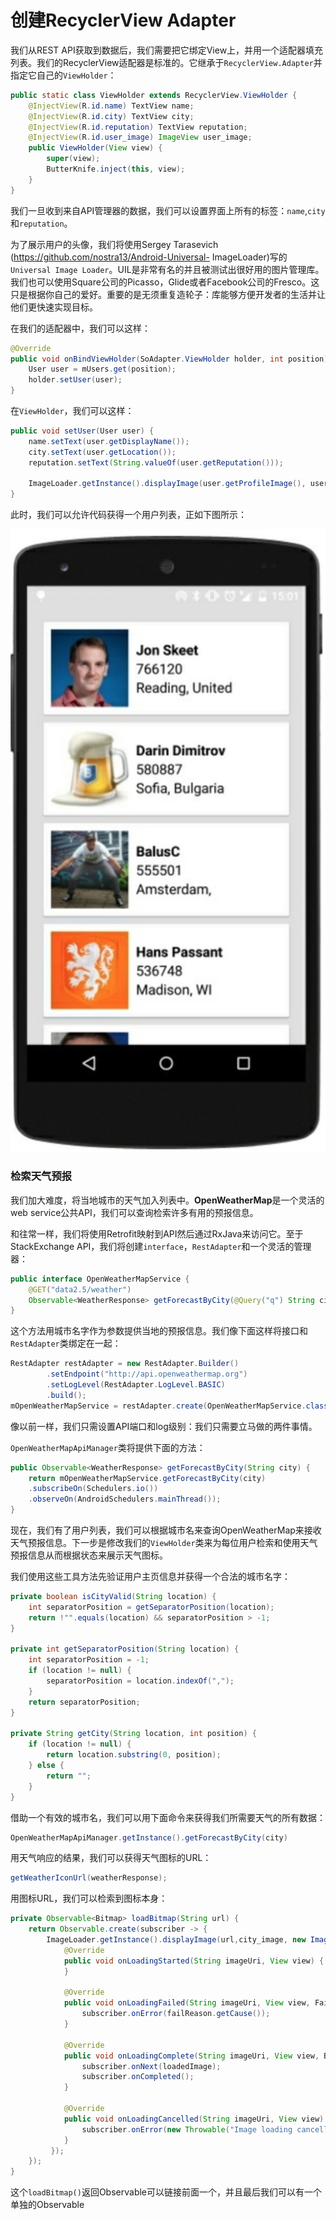 # 创建RecyclerView Adapter

我们从REST API获取到数据后，我们需要把它绑定View上，并用一个适配器填充列表。我们的RecyclerView适配器是标准的。它继承于`RecyclerView.Adapter`并指定它自己的`ViewHolder`：
```java
public static class ViewHolder extends RecyclerView.ViewHolder {
    @InjectView(R.id.name) TextView name;
    @InjectView(R.id.city) TextView city;
    @InjectView(R.id.reputation) TextView reputation;
    @InjectView(R.id.user_image) ImageView user_image;
    public ViewHolder(View view) { 
        super(view);
        ButterKnife.inject(this, view); 
    }
}
```
我们一旦收到来自API管理器的数据，我们可以设置界面上所有的标签：`name`,`city`和`reputation`。

为了展示用户的头像，我们将使用Sergey Tarasevich (https://github.com/nostra13/Android-Universal- ImageLoader)写的`Universal Image Loader`。UIL是非常有名的并且被测试出很好用的图片管理库。我们也可以使用Square公司的Picasso，Glide或者Facebook公司的Fresco。这只是根据你自己的爱好。重要的是无须重复造轮子：库能够方便开发者的生活并让他们更快速实现目标。

在我们的适配器中，我们可以这样：
```java
@Override
public void onBindViewHolder(SoAdapter.ViewHolder holder, int position) {
    User user = mUsers.get(position);
    holder.setUser(user); 
}
```
在`ViewHolder`，我们可以这样：
```java
public void setUser(User user) { 
    name.setText(user.getDisplayName());
    city.setText(user.getLocation());
    reputation.setText(String.valueOf(user.getReputation()));
    
    ImageLoader.getInstance().displayImage(user.getProfileImage(), user_image);
}
```
此时，我们可以允许代码获得一个用户列表，正如下图所示：

![](chapter8_1.png)

### 检索天气预报

我们加大难度，将当地城市的天气加入列表中。**OpenWeatherMap**是一个灵活的web service公共API，我们可以查询检索许多有用的预报信息。

和往常一样，我们将使用Retrofit映射到API然后通过RxJava来访问它。至于StackExchange API，我们将创建`interface`，`RestAdapter`和一个灵活的管理器：

```java
public interface OpenWeatherMapService {
    @GET("data2.5/weather")
    Observable<WeatherResponse> getForecastByCity(@Query("q") String city);
}
```
这个方法用城市名字作为参数提供当地的预报信息。我们像下面这样将接口和`RestAdapter`类绑定在一起：
```java
RestAdapter restAdapter = new RestAdapter.Builder()
        .setEndpoint("http://api.openweathermap.org")
        .setLogLevel(RestAdapter.LogLevel.BASIC)
        .build();
mOpenWeatherMapService = restAdapter.create(OpenWeatherMapService.class);
```
像以前一样，我们只需设置API端口和log级别：我们只需要立马做的两件事情。

`OpenWeatherMapApiManager`类将提供下面的方法：
```java
public Observable<WeatherResponse> getForecastByCity(String city) {
    return mOpenWeatherMapService.getForecastByCity(city)
    .subscribeOn(Schedulers.io())
    .observeOn(AndroidSchedulers.mainThread());
}
```
现在，我们有了用户列表，我们可以根据城市名来查询OpenWeatherMap来接收天气预报信息。下一步是修改我们的`ViewHolder`类来为每位用户检索和使用天气预报信息从而根据状态来展示天气图标。

我们使用这些工具方法先验证用户主页信息并获得一个合法的城市名字：
```java
private boolean isCityValid(String location) {
    int separatorPosition = getSeparatorPosition(location);
    return !"".equals(location) && separatorPosition > -1; 
}

private int getSeparatorPosition(String location) { 
    int separatorPosition = -1;
    if (location != null) {
        separatorPosition = location.indexOf(","); 
    }
    return separatorPosition; 
}

private String getCity(String location, int position) {
    if (location != null) {
        return location.substring(0, position); 
    } else {
        return ""; 
    }
}
```
借助一个有效的城市名，我们可以用下面命令来获得我们所需要天气的所有数据：
```java
OpenWeatherMapApiManager.getInstance().getForecastByCity(city)
```
用天气响应的结果，我们可以获得天气图标的URL：
```java
getWeatherIconUrl(weatherResponse);
```
用图标URL，我们可以检索到图标本身：
```java
private Observable<Bitmap> loadBitmap(String url) {
    return Observable.create(subscriber -> {
        ImageLoader.getInstance().displayImage(url,city_image, new ImageLoadingListener() { 
            @Override
            public void onLoadingStarted(String imageUri, View view) {
            }
            
            @Override
            public void onLoadingFailed(String imageUri, View view, FailReason failReason) {
                subscriber.onError(failReason.getCause()); 
            }
            
            @Override
            public void onLoadingComplete(String imageUri, View view, Bitmap loadedImage) {
                subscriber.onNext(loadedImage);
                subscriber.onCompleted(); 
            }
            
            @Override
            public void onLoadingCancelled(String imageUri, View view) {
                subscriber.onError(new Throwable("Image loading cancelled"));
            }
         });
    });
}
```
这个`loadBitmap()`返回Observable可以链接前面一个，并且最后我们可以有一个单独的Observable


















































